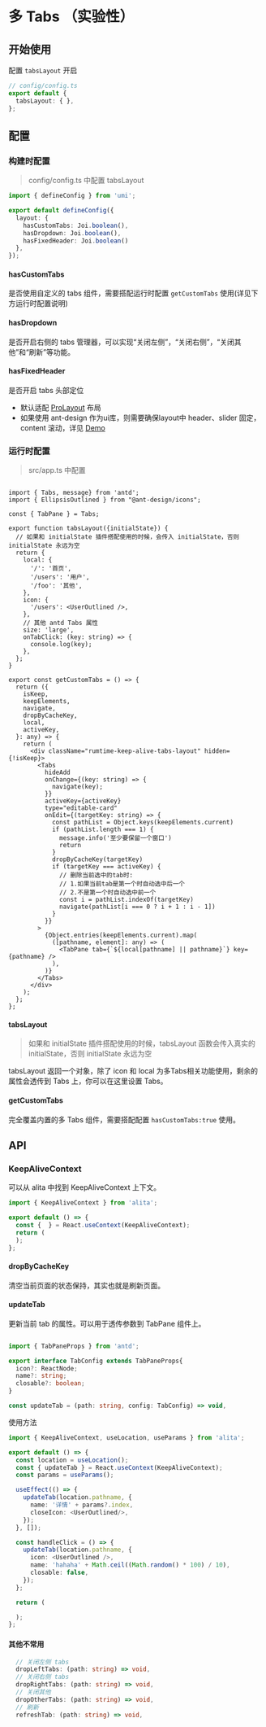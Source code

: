 # 多 Tabs （实验性）

## 开始使用

配置 `tabsLayout` 开启

```ts
// config/config.ts
export default {
  tabsLayout: { },
};
```

## 配置

### 构建时配置

> config/config.ts 中配置 tabsLayout

```ts
import { defineConfig } from 'umi';

export default defineConfig({
  layout: {
    hasCustomTabs: Joi.boolean(),
    hasDropdown: Joi.boolean(),
    hasFixedHeader: Joi.boolean()
  },
});
```

#### hasCustomTabs

是否使用自定义的 tabs 组件，需要搭配运行时配置 `getCustomTabs` 使用(详见下方运行时配置说明)

#### hasDropdown

是否开启右侧的 tabs 管理器，可以实现“关闭左侧”，“关闭右侧”，“关闭其他”和“刷新”等功能。

#### hasFixedHeader

是否开启 tabs 头部定位

* 默认适配 [ProLayout](https://procomponents.ant.design/components/layout/) 布局
* 如果使用 ant-design 作为ui库，则需要确保layout中 header、slider 固定，content 滚动，详见 [Demo](https://github.com/alitajs/alita/blob/master/examples/tabs/src/layouts/index.tsx)

### 运行时配置

> src/app.ts 中配置

```tsx

import { Tabs, message} from 'antd';
import { EllipsisOutlined } from "@ant-design/icons";

const { TabPane } = Tabs;

export function tabsLayout({initialState}) {
  // 如果和 initialState 插件搭配使用的时候，会传入 initialState，否则 initialState 永远为空
  return {
    local: {
      '/': '首页',
      '/users': '用户',
      '/foo': '其他',
    },
    icon: {
      '/users': <UserOutlined />,
    },
    // 其他 antd Tabs 属性
    size: 'large',
    onTabClick: (key: string) => {
      console.log(key);
    },
  };
}

export const getCustomTabs = () => {
  return ({
    isKeep,
    keepElements,
    navigate,
    dropByCacheKey,
    local,
    activeKey,
  }: any) => {
    return (
      <div className="rumtime-keep-alive-tabs-layout" hidden={!isKeep}>
        <Tabs
          hideAdd
          onChange={(key: string) => {
            navigate(key);
          }}
          activeKey={activeKey}
          type="editable-card"
          onEdit={(targetKey: string) => {
            const pathList = Object.keys(keepElements.current)
            if (pathList.length === 1) {
              message.info('至少要保留一个窗口')
              return
            }
            dropByCacheKey(targetKey)
            if (targetKey === activeKey) {
              // 删除当前选中的tab时:
              // 1.如果当前tab是第一个时自动选中后一个
              // 2.不是第一个时自动选中前一个
              const i = pathList.indexOf(targetKey)
              navigate(pathList[i === 0 ? i + 1 : i - 1])
            }
          }}
        >
          {Object.entries(keepElements.current).map(
            ([pathname, element]: any) => (
              <TabPane tab={`${local[pathname] || pathname}`} key={pathname} />
            ),
          )}
        </Tabs>
      </div>
    );
  };
};

```

#### tabsLayout

> 如果和 initialState 插件搭配使用的时候，tabsLayout 函数会传入真实的 initialState，否则 initialState 永远为空

tabsLayout 返回一个对象，除了 icon 和 local 为多Tabs相关功能使用，剩余的属性会透传到 Tabs 上，你可以在这里设置 Tabs。

#### getCustomTabs

完全覆盖内置的多 Tabs 组件，需要搭配配置 `hasCustomTabs:true` 使用。

## API

### KeepAliveContext

可以从 alita 中找到 KeepAliveContext 上下文。


```ts
import { KeepAliveContext } from 'alita';

export default () => {
  const {  } = React.useContext(KeepAliveContext);
  return (
  );
};
```
#### dropByCacheKey

清空当前页面的状态保持，其实也就是刷新页面。

#### updateTab

更新当前 tab 的属性。可以用于透传参数到 TabPane 组件上。

```ts

import { TabPaneProps } from 'antd';

export interface TabConfig extends TabPaneProps{
  icon?: ReactNode;
  name?: string;
  closable?: boolean;
}

const updateTab = (path: string, config: TabConfig) => void,
```

使用方法

```ts
import { KeepAliveContext, useLocation, useParams } from 'alita';

export default () => {
  const location = useLocation();
  const { updateTab } = React.useContext(KeepAliveContext);
  const params = useParams();

  useEffect(() => {
    updateTab(location.pathname, {
      name: '详情' + params?.index,
      closeIcon: <UserOutlined/>,
    });
  }, []);

  const handleClick = () => {
    updateTab(location.pathname, {
      icon: <UserOutlined />,
      name: 'hahaha' + Math.ceil((Math.random() * 100) / 10),
      closable: false,
    });
  };

  return (

  );
};

```

####  其他不常用

```ts
  // 关闭左侧 tabs
  dropLeftTabs: (path: string) => void,
  // 关闭右侧 tabs
  dropRightTabs: (path: string) => void,
  // 关闭其他
  dropOtherTabs: (path: string) => void,
  // 刷新
  refreshTab: (path: string) => void,
```
